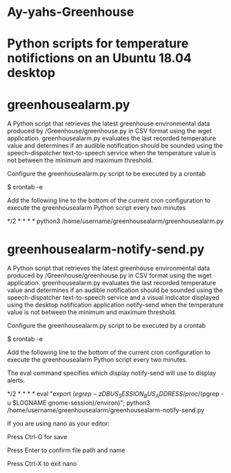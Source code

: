 # Ay-yahs-Greenhouse

# Python scripts for temperature notifictions on an Ubuntu 18.04 desktop

# greenhousealarm.py 

A Python script that retrieves the latest greenhouse environmental data produced by /Greenhouse/greenhouse.py in CSV format using the wget application. greenhousealarm.py evaluates the last recorded temperature value and determines if an audible notification should be sounded using the speech-dispatcher text-to-speech service when the temperature value is not between the minimum and maximum threshold.
 
Configure the greenhousealarm.py script to be executed by a crontab

$ crontab -e

Add the following line to the bottom of the current cron configuration
to execute the greenhousealarm Python script every two minutes

*/2 * * * * python3 /home/username/greenhousealarm/greenhousealarm.py

# greenhousealarm-notify-send.py 

A Python script that retrieves the latest greenhouse environmental data produced by /Greenhouse/greenhouse.py in CSV format using the wget application. greenhousealarm.py evaluates the last recorded temperature value and determines if an audible notification should be sounded using the speech-dispatcher text-to-speech service and a visual indicator displayed using the desktop notification application notify-send when the temperature value is not between the minimum and maximum threshold.
 
Configure the greenhousealarm.py script to be executed by a crontab

$ crontab -e

Add the following line to the bottom of the current cron configuration
to execute the greenhousealarm Python script every two minutes. 

The eval command specifies which display notify-send will use to display alerts.

*/2 * * * * eval "export $(egrep -z DBUS_SESSION_BUS_ADDRESS /proc/$(pgrep -u $LOGNAME gnome-session)/environ)"; python3 /home/username/greenhousealarm/greenhousealarm-notify-send.py

If you are using nano as your editor:

Press Ctrl-O for save

Press Enter to confirm file path and name

Press Ctrl-X to exit nano

